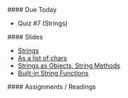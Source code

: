 <article class="due" markdown="block">
#### Due Today

* Quiz #7 (Strings)


<!--
* Homework
-->

</article>

<article class="slides" markdown="block">
#### Slides

* [Strings](classes/13/strings.html)
* [As a list of chars](classes/13/strings_as_list.html)
* [Strings as Objects, String Methods](classes/16/strings_as_objects.html)
* [Built-in String Functions](classes/16/strings_built_in_functions.html)

<!--
* [Slides](classes/01/intro.html)
-->

</article>

<article class="assignments" markdown="block">
#### Assignments / Readings		


<!--
Readings

* Read {{ site.bookq }} - Chapter 1

Assignments 

1. [questions.py](homework/hw01/questions.py) - 9 points
-->
</article>


